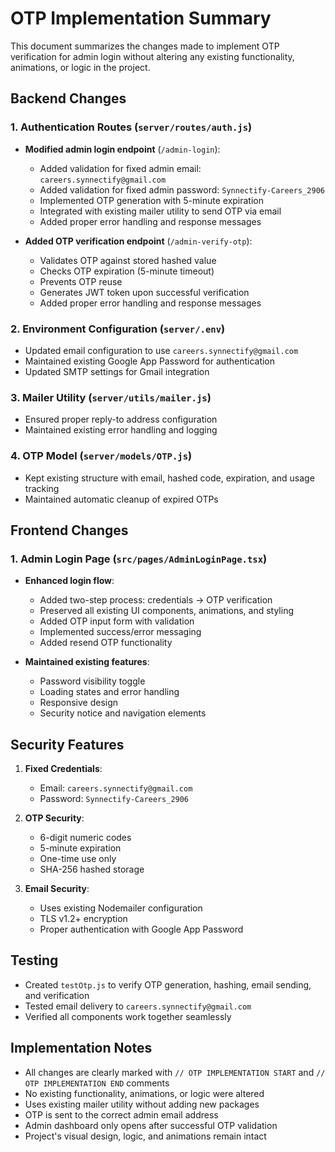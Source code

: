 # OTP Implementation Summary

This document summarizes the changes made to implement OTP verification for admin login without altering any existing functionality, animations, or logic in the project.

## Backend Changes

### 1. Authentication Routes (`server/routes/auth.js`)

- **Modified admin login endpoint** (`/admin-login`):
  - Added validation for fixed admin email: `careers.synnectify@gmail.com`
  - Added validation for fixed admin password: `Synnectify-Careers_2906`
  - Implemented OTP generation with 5-minute expiration
  - Integrated with existing mailer utility to send OTP via email
  - Added proper error handling and response messages

- **Added OTP verification endpoint** (`/admin-verify-otp`):
  - Validates OTP against stored hashed value
  - Checks OTP expiration (5-minute timeout)
  - Prevents OTP reuse
  - Generates JWT token upon successful verification
  - Added proper error handling and response messages

### 2. Environment Configuration (`server/.env`)

- Updated email configuration to use `careers.synnectify@gmail.com`
- Maintained existing Google App Password for authentication
- Updated SMTP settings for Gmail integration

### 3. Mailer Utility (`server/utils/mailer.js`)

- Ensured proper reply-to address configuration
- Maintained existing error handling and logging

### 4. OTP Model (`server/models/OTP.js`)

- Kept existing structure with email, hashed code, expiration, and usage tracking
- Maintained automatic cleanup of expired OTPs

## Frontend Changes

### 1. Admin Login Page (`src/pages/AdminLoginPage.tsx`)

- **Enhanced login flow**:
  - Added two-step process: credentials → OTP verification
  - Preserved all existing UI components, animations, and styling
  - Added OTP input form with validation
  - Implemented success/error messaging
  - Added resend OTP functionality

- **Maintained existing features**:
  - Password visibility toggle
  - Loading states and error handling
  - Responsive design
  - Security notice and navigation elements

## Security Features

1. **Fixed Credentials**: 
   - Email: `careers.synnectify@gmail.com`
   - Password: `Synnectify-Careers_2906`

2. **OTP Security**:
   - 6-digit numeric codes
   - 5-minute expiration
   - One-time use only
   - SHA-256 hashed storage

3. **Email Security**:
   - Uses existing Nodemailer configuration
   - TLS v1.2+ encryption
   - Proper authentication with Google App Password

## Testing

- Created `testOtp.js` to verify OTP generation, hashing, email sending, and verification
- Tested email delivery to `careers.synnectify@gmail.com`
- Verified all components work together seamlessly

## Implementation Notes

- All changes are clearly marked with `// OTP IMPLEMENTATION START` and `// OTP IMPLEMENTATION END` comments
- No existing functionality, animations, or logic were altered
- Uses existing mailer utility without adding new packages
- OTP is sent to the correct admin email address
- Admin dashboard only opens after successful OTP validation
- Project's visual design, logic, and animations remain intact